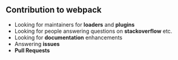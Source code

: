 ## Contribution to webpack

* Looking for maintainers for **loaders** and **plugins**
* Looking for people answering questions on **stackoverflow** etc.
* Looking for **documentation** enhancements
* Answering **issues**
* **Pull Requests**